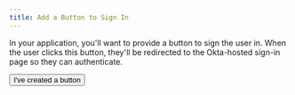 ```yaml
---
title: Add a Button to Sign In
---
```


In your application, you'll want to provide a button to sign the user in. When the user clicks this button, they'll be redirected to the Okta-hosted sign-in page so they can authenticate.

<!-- > Note: To customize this sign-in page, see the [Customization Guide](customization-guide-link). -->

<StackSelector snippet="login-redirect"/>

<button>I've created a button</button>